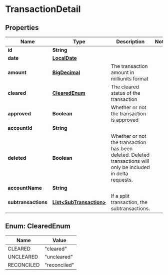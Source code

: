 
# TransactionDetail

## Properties
Name | Type | Description | Notes
------------ | ------------- | ------------- | -------------
**id** | **String** |  | 
**date** | [**LocalDate**](LocalDate.md) |  | 
**amount** | [**BigDecimal**](BigDecimal.md) | The transaction amount in milliunits format | 
**cleared** | [**ClearedEnum**](#ClearedEnum) | The cleared status of the transaction | 
**approved** | **Boolean** | Whether or not the transaction is approved | 
**accountId** | **String** |  | 
**deleted** | **Boolean** | Whether or not the transaction has been deleted.  Deleted transactions will only be included in delta requests. | 
**accountName** | **String** |  | 
**subtransactions** | [**List&lt;SubTransaction&gt;**](SubTransaction.md) | If a split transaction, the subtransactions. | 


<a name="ClearedEnum"></a>
## Enum: ClearedEnum
Name | Value
---- | -----
CLEARED | &quot;cleared&quot;
UNCLEARED | &quot;uncleared&quot;
RECONCILED | &quot;reconciled&quot;




